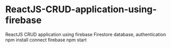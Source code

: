 # ReactJS-CRUD-application-using-firebase
ReactJS CRUD application using firebase Firestore database, authentication
npm install 
connect firebase 
npm start
